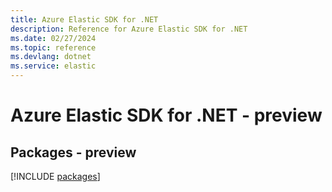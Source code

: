 ```yaml
---
title: Azure Elastic SDK for .NET
description: Reference for Azure Elastic SDK for .NET
ms.date: 02/27/2024
ms.topic: reference
ms.devlang: dotnet
ms.service: elastic
---
```

# Azure Elastic SDK for .NET - preview
## Packages - preview
[!INCLUDE [packages](elastic-index.md)]